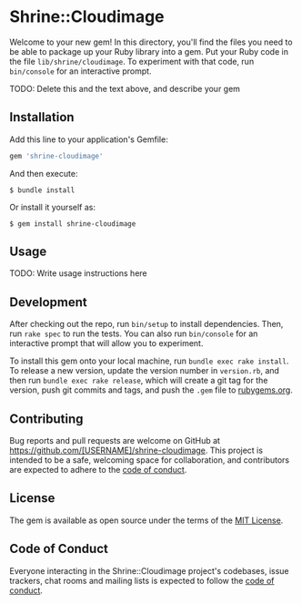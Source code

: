# Shrine::Cloudimage

Welcome to your new gem! In this directory, you'll find the files you need to be able to package up your Ruby library into a gem. Put your Ruby code in the file `lib/shrine/cloudimage`. To experiment with that code, run `bin/console` for an interactive prompt.

TODO: Delete this and the text above, and describe your gem

## Installation

Add this line to your application's Gemfile:

```ruby
gem 'shrine-cloudimage'
```

And then execute:

    $ bundle install

Or install it yourself as:

    $ gem install shrine-cloudimage

## Usage

TODO: Write usage instructions here

## Development

After checking out the repo, run `bin/setup` to install dependencies. Then, run `rake spec` to run the tests. You can also run `bin/console` for an interactive prompt that will allow you to experiment.

To install this gem onto your local machine, run `bundle exec rake install`. To release a new version, update the version number in `version.rb`, and then run `bundle exec rake release`, which will create a git tag for the version, push git commits and tags, and push the `.gem` file to [rubygems.org](https://rubygems.org).

## Contributing

Bug reports and pull requests are welcome on GitHub at https://github.com/[USERNAME]/shrine-cloudimage. This project is intended to be a safe, welcoming space for collaboration, and contributors are expected to adhere to the [code of conduct](https://github.com/[USERNAME]/shrine-cloudimage/blob/master/CODE_OF_CONDUCT.md).


## License

The gem is available as open source under the terms of the [MIT License](https://opensource.org/licenses/MIT).

## Code of Conduct

Everyone interacting in the Shrine::Cloudimage project's codebases, issue trackers, chat rooms and mailing lists is expected to follow the [code of conduct](https://github.com/[USERNAME]/shrine-cloudimage/blob/master/CODE_OF_CONDUCT.md).
